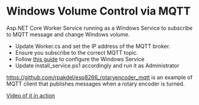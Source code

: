 # Windows Volume Control via MQTT

Asp.NET Core Worker Service running as a Windows Service to subscribe to MQTT message and change Windows volume.

* Update Worker.cs and set the IP address of the MQTT broker.
* Ensure you subscribe to the correct MQTT topic.
* Follow [this guide](https://docs.microsoft.com/en-us/aspnet/core/host-and-deploy/windows-service?view=aspnetcore-3.0&tabs=visual-studio) to configure the Windows Service
* Update install_service.ps1 accordingly and run it as Administrator

https://github.com/rpakdel/esp8266_rotaryencoder_mqtt is an example of MQTT client that publishes messages when a rotary encoder is turned.

[Video of it in action](https://imgur.com/a/iGhdT6T)
